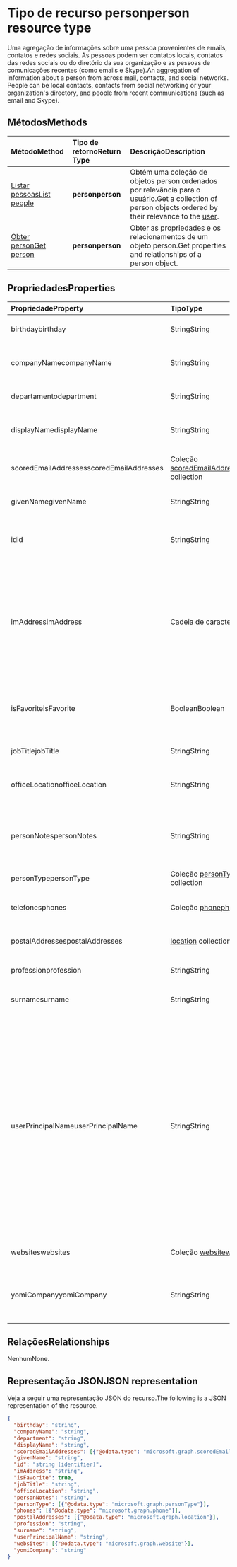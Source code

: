 # <a name="person-resource-type"></a><span data-ttu-id="f4a05-101">Tipo de recurso person</span><span class="sxs-lookup"><span data-stu-id="f4a05-101">person resource type</span></span>

<span data-ttu-id="f4a05-p101">Uma agregação de informações sobre uma pessoa provenientes de emails, contatos e redes sociais. As pessoas podem ser contatos locais, contatos das redes sociais ou do diretório da sua organização e as pessoas de comunicações recentes (como emails e Skype).</span><span class="sxs-lookup"><span data-stu-id="f4a05-p101">An aggregation of information about a person from across mail, contacts, and social networks. People can be local contacts, contacts from social networking or your organization's directory, and people from recent communications (such as email and Skype).</span></span>

## <a name="methods"></a><span data-ttu-id="f4a05-104">Métodos</span><span class="sxs-lookup"><span data-stu-id="f4a05-104">Methods</span></span>

| <span data-ttu-id="f4a05-105">Método</span><span class="sxs-lookup"><span data-stu-id="f4a05-105">Method</span></span>           | <span data-ttu-id="f4a05-106">Tipo de retorno</span><span class="sxs-lookup"><span data-stu-id="f4a05-106">Return Type</span></span>    |<span data-ttu-id="f4a05-107">Descrição</span><span class="sxs-lookup"><span data-stu-id="f4a05-107">Description</span></span>|
|:---------------|:--------|:----------|
|[<span data-ttu-id="f4a05-108">Listar pessoas</span><span class="sxs-lookup"><span data-stu-id="f4a05-108">List people</span></span>](../api/user_list_people.md) | <span data-ttu-id="f4a05-109">**person**</span><span class="sxs-lookup"><span data-stu-id="f4a05-109">**person**</span></span> |<span data-ttu-id="f4a05-110">Obtém uma coleção de objetos person ordenados por relevância para o [usuário](../resources/user.md).</span><span class="sxs-lookup"><span data-stu-id="f4a05-110">Get a collection of person objects ordered by their relevance to the [user](../resources/user.md).</span></span>|
|[<span data-ttu-id="f4a05-111">Obter person</span><span class="sxs-lookup"><span data-stu-id="f4a05-111">Get person</span></span>](../api/person_get.md) | <span data-ttu-id="f4a05-112">**person**</span><span class="sxs-lookup"><span data-stu-id="f4a05-112">**person**</span></span> |<span data-ttu-id="f4a05-113">Obter as propriedades e os relacionamentos de um objeto person.</span><span class="sxs-lookup"><span data-stu-id="f4a05-113">Get properties and relationships of a person object.</span></span>|

## <a name="properties"></a><span data-ttu-id="f4a05-114">Propriedades</span><span class="sxs-lookup"><span data-stu-id="f4a05-114">Properties</span></span>
| <span data-ttu-id="f4a05-115">Propriedade</span><span class="sxs-lookup"><span data-stu-id="f4a05-115">Property</span></span>     | <span data-ttu-id="f4a05-116">Tipo</span><span class="sxs-lookup"><span data-stu-id="f4a05-116">Type</span></span>   |<span data-ttu-id="f4a05-117">Descrição</span><span class="sxs-lookup"><span data-stu-id="f4a05-117">Description</span></span>|
|:---------------|:--------|:----------|
|<span data-ttu-id="f4a05-118">birthday</span><span class="sxs-lookup"><span data-stu-id="f4a05-118">birthday</span></span>|<span data-ttu-id="f4a05-119">String</span><span class="sxs-lookup"><span data-stu-id="f4a05-119">String</span></span>|<span data-ttu-id="f4a05-120">O aniversário da pessoa.</span><span class="sxs-lookup"><span data-stu-id="f4a05-120">The person's birthday.</span></span>|
|<span data-ttu-id="f4a05-121">companyName</span><span class="sxs-lookup"><span data-stu-id="f4a05-121">companyName</span></span>|<span data-ttu-id="f4a05-122">String</span><span class="sxs-lookup"><span data-stu-id="f4a05-122">String</span></span>|<span data-ttu-id="f4a05-123">O nome da empresa da pessoa.</span><span class="sxs-lookup"><span data-stu-id="f4a05-123">The name of the person's company.</span></span>|
|<span data-ttu-id="f4a05-124">departamento</span><span class="sxs-lookup"><span data-stu-id="f4a05-124">department</span></span>|<span data-ttu-id="f4a05-125">String</span><span class="sxs-lookup"><span data-stu-id="f4a05-125">String</span></span>|<span data-ttu-id="f4a05-126">O departamento da pessoa.</span><span class="sxs-lookup"><span data-stu-id="f4a05-126">The person's department.</span></span>|
|<span data-ttu-id="f4a05-127">displayName</span><span class="sxs-lookup"><span data-stu-id="f4a05-127">displayName</span></span>|<span data-ttu-id="f4a05-128">String</span><span class="sxs-lookup"><span data-stu-id="f4a05-128">String</span></span>|<span data-ttu-id="f4a05-129">O nome de exibição da pessoa.</span><span class="sxs-lookup"><span data-stu-id="f4a05-129">The person's display name.</span></span>|
|<span data-ttu-id="f4a05-130">scoredEmailAddresses</span><span class="sxs-lookup"><span data-stu-id="f4a05-130">scoredEmailAddresses</span></span>|<span data-ttu-id="f4a05-131">Coleção [scoredEmailAddress](scoredemailaddress.md)</span><span class="sxs-lookup"><span data-stu-id="f4a05-131">[scoredEmailAddress](scoredemailaddress.md) collection</span></span>|<span data-ttu-id="f4a05-132">Os endereços de email da pessoa.</span><span class="sxs-lookup"><span data-stu-id="f4a05-132">The person's email addresses.</span></span>|
|<span data-ttu-id="f4a05-133">givenName</span><span class="sxs-lookup"><span data-stu-id="f4a05-133">givenName</span></span>|<span data-ttu-id="f4a05-134">String</span><span class="sxs-lookup"><span data-stu-id="f4a05-134">String</span></span>|<span data-ttu-id="f4a05-135">O nome fornecido da pessoa.</span><span class="sxs-lookup"><span data-stu-id="f4a05-135">The person's given name.</span></span>|
|<span data-ttu-id="f4a05-136">id</span><span class="sxs-lookup"><span data-stu-id="f4a05-136">id</span></span>|<span data-ttu-id="f4a05-137">String</span><span class="sxs-lookup"><span data-stu-id="f4a05-137">String</span></span>|<span data-ttu-id="f4a05-p102">O identificador exclusivo da pessoa. Somente leitura.</span><span class="sxs-lookup"><span data-stu-id="f4a05-p102">The person's unique identifier. Read-only.</span></span>|
|<span data-ttu-id="f4a05-140">imAddress</span><span class="sxs-lookup"><span data-stu-id="f4a05-140">imAddress</span></span>|<span data-ttu-id="f4a05-141">Cadeia de caracteres</span><span class="sxs-lookup"><span data-stu-id="f4a05-141">String</span></span>|<span data-ttu-id="f4a05-p103">O endereço do protocolo SIP (Início de Sessão) de VoIP (Voz sobre IP) da mensagem instantânea para o usuário. Somente leitura.</span><span class="sxs-lookup"><span data-stu-id="f4a05-p103">The instant message voice over IP (VOIP) session initiation protocol (SIP) address for the user. Read-only.</span></span>|
|<span data-ttu-id="f4a05-144">isFavorite</span><span class="sxs-lookup"><span data-stu-id="f4a05-144">isFavorite</span></span>|<span data-ttu-id="f4a05-145">Boolean</span><span class="sxs-lookup"><span data-stu-id="f4a05-145">Boolean</span></span>|<span data-ttu-id="f4a05-146">`true` se o usuário tiver sinalizado essa pessoa como um favorito.</span><span class="sxs-lookup"><span data-stu-id="f4a05-146">`true` if the user has flagged this person as a favorite.</span></span>|
|<span data-ttu-id="f4a05-147">jobTitle</span><span class="sxs-lookup"><span data-stu-id="f4a05-147">jobTitle</span></span>|<span data-ttu-id="f4a05-148">String</span><span class="sxs-lookup"><span data-stu-id="f4a05-148">String</span></span>|<span data-ttu-id="f4a05-149">O cargo da pessoa.</span><span class="sxs-lookup"><span data-stu-id="f4a05-149">The person's job title.</span></span>|
|<span data-ttu-id="f4a05-150">officeLocation</span><span class="sxs-lookup"><span data-stu-id="f4a05-150">officeLocation</span></span>|<span data-ttu-id="f4a05-151">String</span><span class="sxs-lookup"><span data-stu-id="f4a05-151">String</span></span>|<span data-ttu-id="f4a05-152">O local do escritório da pessoa.</span><span class="sxs-lookup"><span data-stu-id="f4a05-152">The location of the person's office.</span></span>|
|<span data-ttu-id="f4a05-153">personNotes</span><span class="sxs-lookup"><span data-stu-id="f4a05-153">personNotes</span></span>|<span data-ttu-id="f4a05-154">String</span><span class="sxs-lookup"><span data-stu-id="f4a05-154">String</span></span>|<span data-ttu-id="f4a05-155">Anotações de forma livre que o usuário fez sobre essa pessoa.</span><span class="sxs-lookup"><span data-stu-id="f4a05-155">Free-form notes that the the user has taken about this person.</span></span>|
|<span data-ttu-id="f4a05-156">personType</span><span class="sxs-lookup"><span data-stu-id="f4a05-156">personType</span></span>|<span data-ttu-id="f4a05-157">Coleção [personType](persontype.md)</span><span class="sxs-lookup"><span data-stu-id="f4a05-157">[personType](persontype.md) collection</span></span>|<span data-ttu-id="f4a05-158">O tipo de pessoa.</span><span class="sxs-lookup"><span data-stu-id="f4a05-158">The type of person.</span></span>|
|<span data-ttu-id="f4a05-159">telefones</span><span class="sxs-lookup"><span data-stu-id="f4a05-159">phones</span></span>|<span data-ttu-id="f4a05-160">Coleção [phone](phone.md)</span><span class="sxs-lookup"><span data-stu-id="f4a05-160">[phone](phone.md) collection</span></span>|<span data-ttu-id="f4a05-161">Os números de telefone da pessoa.</span><span class="sxs-lookup"><span data-stu-id="f4a05-161">The person's phone numbers.</span></span>|
|<span data-ttu-id="f4a05-162">postalAddresses</span><span class="sxs-lookup"><span data-stu-id="f4a05-162">postalAddresses</span></span>|<span data-ttu-id="f4a05-163">[location](location.md) collection</span><span class="sxs-lookup"><span data-stu-id="f4a05-163">[location](location.md) collection</span></span>|<span data-ttu-id="f4a05-164">Os endereços da pessoa.</span><span class="sxs-lookup"><span data-stu-id="f4a05-164">The person's addresses.</span></span>|
|<span data-ttu-id="f4a05-165">profession</span><span class="sxs-lookup"><span data-stu-id="f4a05-165">profession</span></span>|<span data-ttu-id="f4a05-166">String</span><span class="sxs-lookup"><span data-stu-id="f4a05-166">String</span></span>|<span data-ttu-id="f4a05-167">A profissão da pessoa.</span><span class="sxs-lookup"><span data-stu-id="f4a05-167">The person's profession.</span></span>|
|<span data-ttu-id="f4a05-168">surname</span><span class="sxs-lookup"><span data-stu-id="f4a05-168">surname</span></span>|<span data-ttu-id="f4a05-169">String</span><span class="sxs-lookup"><span data-stu-id="f4a05-169">String</span></span>|<span data-ttu-id="f4a05-170">O sobrenome da pessoa.</span><span class="sxs-lookup"><span data-stu-id="f4a05-170">The person's surname.</span></span>|
|<span data-ttu-id="f4a05-171">userPrincipalName</span><span class="sxs-lookup"><span data-stu-id="f4a05-171">userPrincipalName</span></span>|<span data-ttu-id="f4a05-172">String</span><span class="sxs-lookup"><span data-stu-id="f4a05-172">String</span></span>|<span data-ttu-id="f4a05-p104">O nome UPN da pessoa. O UPN é um nome de logon para a pessoa ao estilo da Internet com base na [RFC 822](http://www.ietf.org/rfc/rfc0822.txt) padrão da Internet. Por convenção, ele deve ser mapeado para o nome de email da pessoa. O formato geral é alias@domínio.</span><span class="sxs-lookup"><span data-stu-id="f4a05-p104">The user principal name (UPN) of the person. The UPN is an Internet-style login name for the person based on the Internet standard [RFC 822](http://www.ietf.org/rfc/rfc0822.txt). By convention, this should map to the person's email name. The general format is alias@domain.</span></span>|
|<span data-ttu-id="f4a05-177">websites</span><span class="sxs-lookup"><span data-stu-id="f4a05-177">websites</span></span>|<span data-ttu-id="f4a05-178">Coleção [website](website.md)</span><span class="sxs-lookup"><span data-stu-id="f4a05-178">[website](website.md) collection</span></span>|<span data-ttu-id="f4a05-179">Os sites da pessoa.</span><span class="sxs-lookup"><span data-stu-id="f4a05-179">The person's websites.</span></span>|
|<span data-ttu-id="f4a05-180">yomiCompany</span><span class="sxs-lookup"><span data-stu-id="f4a05-180">yomiCompany</span></span>|<span data-ttu-id="f4a05-181">String</span><span class="sxs-lookup"><span data-stu-id="f4a05-181">String</span></span>|<span data-ttu-id="f4a05-182">O nome japonês fonético da empresa da pessoa.</span><span class="sxs-lookup"><span data-stu-id="f4a05-182">The phonetic Japanese name of the person's company.</span></span>|

## <a name="relationships"></a><span data-ttu-id="f4a05-183">Relações</span><span class="sxs-lookup"><span data-stu-id="f4a05-183">Relationships</span></span>
<span data-ttu-id="f4a05-184">Nenhum</span><span class="sxs-lookup"><span data-stu-id="f4a05-184">None.</span></span>


## <a name="json-representation"></a><span data-ttu-id="f4a05-185">Representação JSON</span><span class="sxs-lookup"><span data-stu-id="f4a05-185">JSON representation</span></span>

<span data-ttu-id="f4a05-186">Veja a seguir uma representação JSON do recurso.</span><span class="sxs-lookup"><span data-stu-id="f4a05-186">The following is a JSON representation of the resource.</span></span>

<!-- {
  "blockType": "resource",
  "optionalProperties": [

  ],
  "@odata.type": "microsoft.graph.person"
}-->

```json
{
  "birthday": "string",
  "companyName": "string",
  "department": "string",
  "displayName": "string",
  "scoredEmailAddresses": [{"@odata.type": "microsoft.graph.scoredEmailAddress"}],
  "givenName": "string",
  "id": "string (identifier)",
  "imAddress": "string",
  "isFavorite": true,
  "jobTitle": "string",
  "officeLocation": "string",
  "personNotes": "string",
  "personType": [{"@odata.type": "microsoft.graph.personType"}],
  "phones": [{"@odata.type": "microsoft.graph.phone"}],
  "postalAddresses": [{"@odata.type": "microsoft.graph.location"}],
  "profession": "string",
  "surname": "string",
  "userPrincipalName": "string",
  "websites": [{"@odata.type": "microsoft.graph.website"}],
  "yomiCompany": "string"
}

```

<!-- uuid: 8fcb5dbc-d5aa-4681-8e31-b001d5168d79
2015-10-25 14:57:30 UTC -->
<!-- {
  "type": "#page.annotation",
  "description": "person resource",
  "keywords": "",
  "section": "documentation",
  "tocPath": ""
}-->
